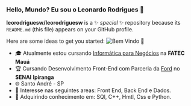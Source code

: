 ### Hello, Mundo? Eu sou o Leonardo Rodrigues 👋


**leorodriguesw/leorodriguesw** is a ✨ _special_ ✨ repository because its `README.md` (this file) appears on your GitHub profile.

Here are some ideas to get you started:
![Bem Vindo :wave: ](https://www.google.com/url?sa=i&url=https%3A%2F%2Fthenewscc.com.br%2Feconomia%2Fesse-estagiario-todo-mundo-quer-ser%2F&psig=AOvVaw1YcpATAscm07mg1Xh7bY9Y&ust=1678562679833000&source=images&cd=vfe&ved=0CAwQjRxqFwoTCNi0-7aL0v0CFQAAAAAdAAAAABAQ) 

- :mortar_board: Atualmente estou cursando [Informática para Negócios](http://www.fatecmaua.com.br/informatica-para-negocios/) na __FATEC__ __Mauá__
- :trophy: Cursando Desenvolvimento Front-End com Parceria da [Ford](https://www.fordenter.ford.com/) no __SENAI__ __Ipiranga__ 
- :globe_with_meridians: Santo André - SP
- 💬 Interesse nas seguintes areas: Front End, Back End e Dados.
- 🤔 Adquirindo conhecimento em: SQl, C++, Hmtl, Css e Python.


